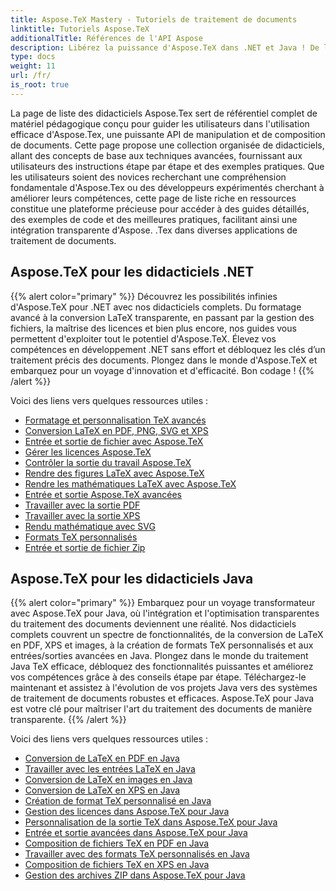 ```yaml
---
title: Aspose.TeX Mastery - Tutoriels de traitement de documents
linktitle: Tutoriels Aspose.TeX
additionalTitle: Références de l'API Aspose
description: Libérez la puissance d'Aspose.TeX dans .NET et Java ! De la conversion LaTeX au formatage avancé, ces didacticiels guident les développeurs novices comme professionnels. Bon codage !
type: docs
weight: 11
url: /fr/
is_root: true
---
```


La page de liste des didacticiels Aspose.Tex sert de référentiel complet de matériel pédagogique conçu pour guider les utilisateurs dans l'utilisation efficace d'Aspose.Tex, une puissante API de manipulation et de composition de documents. Cette page propose une collection organisée de didacticiels, allant des concepts de base aux techniques avancées, fournissant aux utilisateurs des instructions étape par étape et des exemples pratiques. Que les utilisateurs soient des novices recherchant une compréhension fondamentale d'Aspose.Tex ou des développeurs expérimentés cherchant à améliorer leurs compétences, cette page de liste riche en ressources constitue une plateforme précieuse pour accéder à des guides détaillés, des exemples de code et des meilleures pratiques, facilitant ainsi une intégration transparente d'Aspose. .Tex dans diverses applications de traitement de documents.

## Aspose.TeX pour les didacticiels .NET
{{% alert color="primary" %}}
Découvrez les possibilités infinies d'Aspose.TeX pour .NET avec nos didacticiels complets. Du formatage avancé à la conversion LaTeX transparente, en passant par la gestion des fichiers, la maîtrise des licences et bien plus encore, nos guides vous permettent d'exploiter tout le potentiel d'Aspose.TeX. Élevez vos compétences en développement .NET sans effort et débloquez les clés d’un traitement précis des documents. Plongez dans le monde d'Aspose.TeX et embarquez pour un voyage d'innovation et d'efficacité. Bon codage !
{{% /alert %}}

Voici des liens vers quelques ressources utiles :
 
- [Formatage et personnalisation TeX avancés](./net/advanced-formatting-and-customization/)
- [Conversion LaTeX en PDF, PNG, SVG et XPS](./net/latex-conversion/)
- [Entrée et sortie de fichier avec Aspose.TeX](./net/file-input-output/)
- [Gérer les licences Aspose.TeX](./net/licensing/)
- [Contrôler la sortie du travail Aspose.TeX](./net/job-output/)
- [Rendre des figures LaTeX avec Aspose.TeX](./net/render-latex-figures/)
- [Rendre les mathématiques LaTeX avec Aspose.TeX](./net/render-latex-math/)
- [Entrée et sortie Aspose.TeX avancées](./net/advanced-io/)
- [Travailler avec la sortie PDF](./net/pdf-output/)
- [Travailler avec la sortie XPS](./net/xps-output/)
- [Rendu mathématique avec SVG](./net/svg-math-rendering/)
- [Formats TeX personnalisés](./net/custom-tex-formats/)
- [Entrée et sortie de fichier Zip](./net/zip-file-io/)


## Aspose.TeX pour les didacticiels Java
{{% alert color="primary" %}}
Embarquez pour un voyage transformateur avec Aspose.TeX pour Java, où l'intégration et l'optimisation transparentes du traitement des documents deviennent une réalité. Nos didacticiels complets couvrent un spectre de fonctionnalités, de la conversion de LaTeX en PDF, XPS et images, à la création de formats TeX personnalisés et aux entrées/sorties avancées en Java. Plongez dans le monde du traitement Java TeX efficace, débloquez des fonctionnalités puissantes et améliorez vos compétences grâce à des conseils étape par étape. Téléchargez-le maintenant et assistez à l'évolution de vos projets Java vers des systèmes de traitement de documents robustes et efficaces. Aspose.TeX pour Java est votre clé pour maîtriser l'art du traitement des documents de manière transparente.
{{% /alert %}}

Voici des liens vers quelques ressources utiles :

- [Conversion de LaTeX en PDF en Java](./java/converting-lato-pdf/)
- [Travailler avec les entrées LaTeX en Java](./java/working-with-lainputs/)
- [Conversion de LaTeX en images en Java](./java/converting-lato-images/)
- [Conversion de LaTeX en XPS en Java](./java/converting-lato-xps/)
- [Création de format TeX personnalisé en Java](./java/custom-format/)
- [Gestion des licences dans Aspose.TeX pour Java](./java/managing-licenses/)
- [Personnalisation de la sortie TeX dans Aspose.TeX pour Java](./java/customizing-output/)
- [Entrée et sortie avancées dans Aspose.TeX pour Java](./java/advanced-io/)
- [Composition de fichiers TeX en PDF en Java](./java/typesetting-tex-to-pdf/)
- [Travailler avec des formats TeX personnalisés en Java](./java/custom-tex-formats/)
- [Composition de fichiers TeX en XPS en Java](./java/typesetting-tex-to-xps/)
- [Gestion des archives ZIP dans Aspose.TeX pour Java](./java/zip-archives/)
